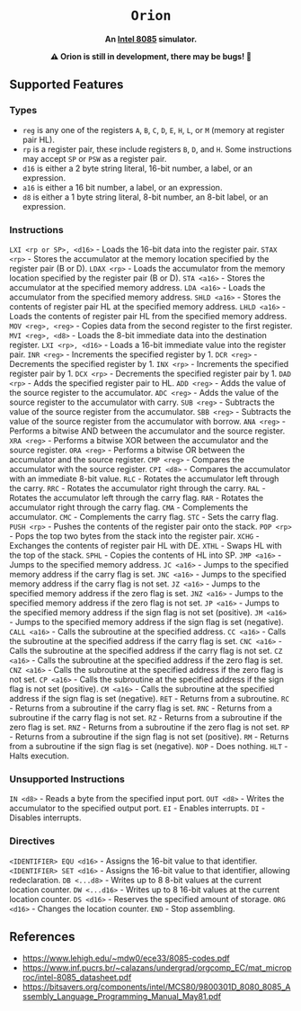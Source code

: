 <div align="center">
  <h1><code>Orion</code></h1>

  <p><b>An <a href="https://en.wikipedia.org/wiki/Intel_8085">Intel 8085</a> simulator.</b></p>

  <strong>⚠️ Orion is still in development, there may be bugs! 🐛</strong>
</div>

## Supported Features
### Types
- `reg` is any one of the registers `A`, `B`, `C`, `D`, `E`, `H`, `L`, or `M` (memory at register pair HL).
- `rp` is a register pair, these include registers `B`, `D`, and `H`. Some instructions may accept `SP` or `PSW` as a register pair.
- `d16` is either a 2 byte string literal, 16-bit number, a label, or an expression.
- `a16` is either a 16 bit number, a label, or an expression.
- `d8` is either a 1 byte string literal, 8-bit number, an 8-bit label, or an expression.

### Instructions
`LXI <rp or SP>, <d16>` - Loads the 16-bit data into the register pair.
`STAX <rp>`             - Stores the accumulator at the memory location specified by the register pair (B or D).
`LDAX <rp>`             - Loads the accumulator from the memory location specified by the register pair (B or D).
`STA <a16>`             - Stores the accumulator at the specified memory address.
`LDA <a16>`             - Loads the accumulator from the specified memory address.
`SHLD <a16>`            - Stores the contents of register pair HL at the specified memory address.
`LHLD <a16>`            - Loads the contents of register pair HL from the specified memory address.
`MOV <reg>, <reg>`      - Copies data from the second register to the first register.
`MVI <reg>, <d8>`       - Loads the 8-bit immediate data into the destination register.
`LXI <rp>, <d16>`       - Loads a 16-bit immediate value into the register pair.
`INR <reg>`             - Increments the specified register by 1.
`DCR <reg>`             - Decrements the specified register by 1.
`INX <rp>`              - Increments the specified register pair by 1.
`DCX <rp>`              - Decrements the specified register pair by 1.
`DAD <rp>`              - Adds the specified register pair to HL.
`ADD <reg>`             - Adds the value of the source register to the accumulator.
`ADC <reg>`             - Adds the value of the source register to the accumulator with carry.
`SUB <reg>`             - Subtracts the value of the source register from the accumulator.
`SBB <reg>`             - Subtracts the value of the source register from the accumulator with borrow.
`ANA <reg>`             - Performs a bitwise AND between the accumulator and the source register.
`XRA <reg>`             - Performs a bitwise XOR between the accumulator and the source register.
`ORA <reg>`             - Performs a bitwise OR between the accumulator and the source register.
`CMP <reg>`             - Compares the accumulator with the source register.
`CPI <d8>`              - Compares the accumulator with an immediate 8-bit value.
`RLC`                   - Rotates the accumulator left through the carry.
`RRC`                   - Rotates the accumulator right through the carry.
`RAL`                   - Rotates the accumulator left through the carry flag.
`RAR`                   - Rotates the accumulator right through the carry flag.
`CMA`                   - Complements the accumulator.
`CMC`                   - Complements the carry flag.
`STC`                   - Sets the carry flag.
`PUSH <rp>`             - Pushes the contents of the register pair onto the stack.
`POP <rp>`              - Pops the top two bytes from the stack into the register pair.
`XCHG`                  - Exchanges the contents of register pair HL with DE.
`XTHL`                  - Swaps HL with the top of the stack.
`SPHL`                  - Copies the contents of HL into SP.
`JMP <a16>`             - Jumps to the specified memory address.
`JC <a16>`              - Jumps to the specified memory address if the carry flag is set.
`JNC <a16>`             - Jumps to the specified memory address if the carry flag is not set.
`JZ <a16>`              - Jumps to the specified memory address if the zero flag is set.
`JNZ <a16>`             - Jumps to the specified memory address if the zero flag is not set.
`JP <a16>`              - Jumps to the specified memory address if the sign flag is not set (positive).
`JM <a16>`              - Jumps to the specified memory address if the sign flag is set (negative).
`CALL <a16>`            - Calls the subroutine at the specified address.
`CC <a16>`              - Calls the subroutine at the specified address if the carry flag is set.
`CNC <a16>`             - Calls the subroutine at the specified address if the carry flag is not set.
`CZ <a16>`              - Calls the subroutine at the specified address if the zero flag is set.
`CNZ <a16>`             - Calls the subroutine at the specified address if the zero flag is not set.
`CP <a16>`              - Calls the subroutine at the specified address if the sign flag is not set (positive).
`CM <a16>`              - Calls the subroutine at the specified address if the sign flag is set (negative).
`RET`                   - Returns from a subroutine.
`RC`                    - Returns from a subroutine if the carry flag is set.
`RNC`                   - Returns from a subroutine if the carry flag is not set.
`RZ`                    - Returns from a subroutine if the zero flag is set.
`RNZ`                   - Returns from a subroutine if the zero flag is not set.
`RP`                    - Returns from a subroutine if the sign flag is not set (positive).
`RM`                    - Returns from a subroutine if the sign flag is set (negative).
`NOP`                   - Does nothing.
`HLT`                   - Halts execution.


### Unsupported Instructions
`IN <d8>`  - Reads a byte from the specified input port.
`OUT <d8>` - Writes the accumulator to the specified output port.
`EI`       - Enables interrupts.
`DI`       - Disables interrupts.

### Directives
`<IDENTIFIER> EQU <d16>` - Assigns the 16-bit value to that identifier.
`<IDENTIFIER> SET <d16>` - Assigns the 16-bit value to that identifier, allowing redeclaration.
`DB <...d8>`             - Writes up to 8 8-bit values at the current location counter.
`DW <...d16>`            - Writes up to 8 16-bit values at the current location counter.
`DS <d16>`               - Reserves the specified amount of storage.
`ORG <d16>`              - Changes the location counter.
`END`                    - Stop assembling.

## References
- https://www.lehigh.edu/~mdw0/ece33/8085-codes.pdf
- https://www.inf.pucrs.br/~calazans/undergrad/orgcomp_EC/mat_microproc/intel-8085_datasheet.pdf
- https://bitsavers.org/components/intel/MCS80/9800301D_8080_8085_Assembly_Language_Programming_Manual_May81.pdf
